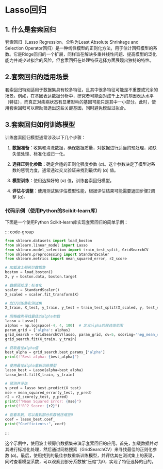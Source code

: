 # Lasso回归


## 1. 什么是套索回归

套索回归（Lasso Regression，全称为Least Absolute Shrinkage and Selection Operator回归）是一种线性模型的正则化方法，用于估计回归模型的系数。它是Ridge回归的一个扩展，同样旨在解决多重共线性问题、提高模型的泛化能力并减少过拟合的风险，但套索回归在处理特征选择方面展现出独特的特性。

## 2.套索回归的适用场景

套索回归特别适用于数据集具有较多特征，且其中很多特征可能是不重要或冗余的场景。例如，在基因表达数据分析中，研究者可能面对成千上万的基因表达水平（特征），而真正对疾病状态有显著影响的基因可能只是其中一小部分。此时，使用套索回归可以帮助筛选出这些关键基因，同时避免模型过拟合。

## 3.套索回归如何训练模型

训练套索回归模型通常涉及以下几个步骤：

1. **数据准备**：收集和清洗数据，确保数据质量，对数据进行适当的预处理，如缺失值处理、标准化或归一化。

2. **选择正则化参数**：确定合适的正则化强度参数 $(\alpha)$。这个参数决定了模型对系数的惩罚力度，通常通过交叉验证来找到最优的 $(\alpha)$ 值。

3. **模型训练**：使用选择好的 $(\alpha)$ 值，训练套索回归模型。

4. **评估与调整**：使用测试集评估模型性能，根据评估结果可能需要返回步骤2调整 $(\alpha)$。

### 代码示例（使用Python的Scikit-learn库）

下面是一个使用Python Scikit-learn库实现套索回归的简单示例：

::: code-group
```python
from sklearn.datasets import load_boston
from sklearn.linear_model import Lasso
from sklearn.model_selection import train_test_split, GridSearchCV
from sklearn.preprocessing import StandardScaler
from sklearn.metrics import mean_squared_error, r2_score

# 加载波士顿房价数据集
boston = load_boston()
X, y = boston.data, boston.target

# 数据预处理：标准化
scaler = StandardScaler()
X_scaled = scaler.fit_transform(X)

# 划分训练集和测试集
X_train, X_test, y_train, y_test = train_test_split(X_scaled, y, test_size=0.2, random_state=42)

# 网格搜索寻找最佳的alpha参数
lasso = Lasso()
alphas = np.logspace(-4, 4, 100)  # 定义alpha的候选值范围
param_grid = {'alpha': alphas}
grid_search = GridSearchCV(lasso, param_grid, cv=5, scoring='neg_mean_squared_error')
grid_search.fit(X_train, y_train)

# 获取最佳alpha值
best_alpha = grid_search.best_params_['alpha']
print(f"Best alpha: {best_alpha}")

# 使用最佳alpha重新训练模型
lasso_best = Lasso(alpha=best_alpha)
lasso_best.fit(X_train, y_train)

# 预测并评估
y_pred = lasso_best.predict(X_test)
mse = mean_squared_error(y_test, y_pred)
r2 = r2_score(y_test, y_pred)
print(f"Mean Squared Error: {mse}")
print(f"R^2 Score: {r2}")

# 查看系数，可以看到部分系数被压缩至0
coef = lasso_best.coef_
print("Coefficients:", coef)
```
:::

这个示例中，使用波士顿房价数据集来演示套索回归的应用。首先，加载数据并对其进行标准化处理，然后通过网格搜索（GridSearchCV）来寻找最佳的正则化参数 $(\alpha)$。最后，使用找到的最佳参数重新训练模型，并评估其在测试集上的表现，同时查看模型系数，可以观察到部分系数被“压缩”为0，实现了特征选择的目的。

